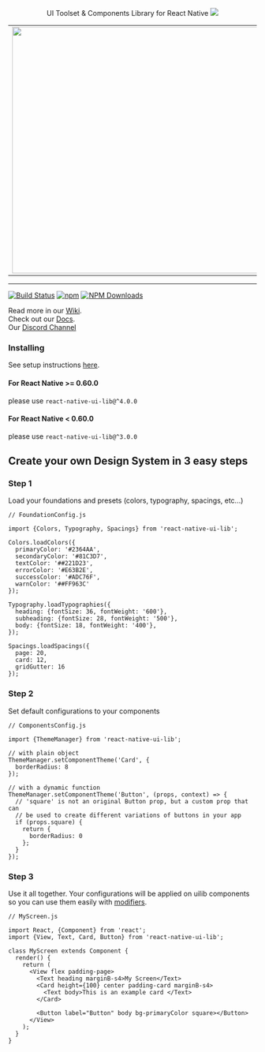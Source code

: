 <p align="center">
UI Toolset & Components Library for React Native
<img src="https://user-images.githubusercontent.com/1780255/64093084-a11b0300-cd5f-11e9-9175-a7b4d2b717a7.png"/>
</p>

<table>
     <tr>
          <td>
               <img height="500" src="https://user-images.githubusercontent.com/1780255/72094962-3044b280-3320-11ea-8e41-aa83743bafb9.gif">
          </td>
          <td>
               <img height="500" src="https://user-images.githubusercontent.com/1780255/72094961-3044b280-3320-11ea-95e2-9aa745c8b07d.gif">
          </td>
          <td>
               <img height="500" src="https://user-images.githubusercontent.com/1780255/72094958-2fac1c00-3320-11ea-8f67-9d759cfa4ae1.gif">
          </td>
     </tr>
</table>
     

---
[![Build Status](https://travis-ci.org/wix/react-native-ui-lib.svg?branch=master)](https://travis-ci.org/wix/react-native-ui-lib)
[![npm](https://img.shields.io/npm/v/react-native-ui-lib.svg)](https://www.npmjs.com/package/react-native-ui-lib)
[![NPM Downloads](https://img.shields.io/npm/dm/react-native-ui-lib.svg?style=flat)](https://www.npmjs.com/package/react-native-ui-lib)



Read more in our [Wiki](https://github.com/wix/react-native-ui-lib/wiki). <br>
Check out our [Docs](https://wix.github.io/react-native-ui-lib/). <br>
Our [Discord Channel](https://discord.gg/2eW4g6Z)


### Installing

See setup instructions [here](https://github.com/wix/react-native-ui-lib/wiki/SETUP).

#### For React Native >= 0.60.0
please use `react-native-ui-lib@^4.0.0`

#### For React Native < 0.60.0
please use `react-native-ui-lib@^3.0.0`

## Create your own Design System in 3 easy steps

### Step 1
Load your foundations and presets (colors, typography, spacings, etc...)

```
// FoundationConfig.js

import {Colors, Typography, Spacings} from 'react-native-ui-lib';

Colors.loadColors({
  primaryColor: '#2364AA',
  secondaryColor: '#81C3D7',
  textColor: '##221D23',
  errorColor: '#E63B2E',
  successColor: '#ADC76F',
  warnColor: '##FF963C'
});

Typography.loadTypographies({
  heading: {fontSize: 36, fontWeight: '600'},
  subheading: {fontSize: 28, fontWeight: '500'},
  body: {fontSize: 18, fontWeight: '400'},
});

Spacings.loadSpacings({
  page: 20,
  card: 12,
  gridGutter: 16
});

```

### Step 2
Set default configurations to your components

```
// ComponentsConfig.js

import {ThemeManager} from 'react-native-ui-lib';

// with plain object
ThemeManager.setComponentTheme('Card', {
  borderRadius: 8
});

// with a dynamic function
ThemeManager.setComponentTheme('Button', (props, context) => {
  // 'square' is not an original Button prop, but a custom prop that can
  // be used to create different variations of buttons in your app
  if (props.square) {
    return {
      borderRadius: 0
    };
  }
});
```

### Step 3
Use it all together. 
Your configurations will be applied on uilib components so you can use them easily with [modifiers](https://github.com/wix/react-native-ui-lib/wiki/MODIFIERS). 

```
// MyScreen.js

import React, {Component} from 'react';
import {View, Text, Card, Button} from 'react-native-ui-lib';

class MyScreen extends Component {
  render() {
    return (
      <View flex padding-page>
        <Text heading marginB-s4>My Screen</Text>
        <Card height={100} center padding-card marginB-s4>
          <Text body>This is an example card </Text>
        </Card>
        
        <Button label="Button" body bg-primaryColor square></Button>
      </View>
    );
  }
}
```
